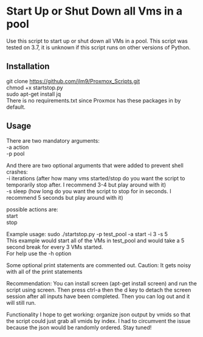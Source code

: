 # Start Up or Shut Down all Vms in a pool

Use this script to start up or shut down all VMs in a pool. This script was tested on 3.7, it is unknown if this script runs on other versions of Python.

## Installation
git clone https://github.com/jlm9/Proxmox_Scripts.git  
chmod +x startstop.py  
sudo apt-get install jq  
There is no requirements.txt since Proxmox has these packages in by default.
## Usage
There are two mandatory arguments:  
-a action    
-p pool  
  
And there are two optional arguments that were added to prevent shell crashes:  
-i iterations (after how many vms started/stop do you want the script to temporarily stop after. I recommend 3-4 but play around with it)  
-s sleep (how long do you want the script to stop for in seconds. I recommend 5 seconds but play around with it)

possible actions are:   
start    
stop

Example usage: sudo ./startstop.py -p test_pool -a start -i 3 -s 5  
This example would start all of the VMs in test_pool and would take a 5 second break for every 3 VMs started.  
For help use the -h option  
  
Some optional print statements are commented out. Caution: It gets noisy with all of the print statements
  
 Recommendation: You can install screen (apt-get install screen) and run the script using screen. Then press ctrl-a then the d key to detach the screen session after all inputs have been completed. Then you can log out and it will still run.
 
Functionality I hope to get working: organize json output by vmids so that the script could just grab all vmids by index. I had to circumvent the issue because the json would be randomly ordered. Stay tuned!
